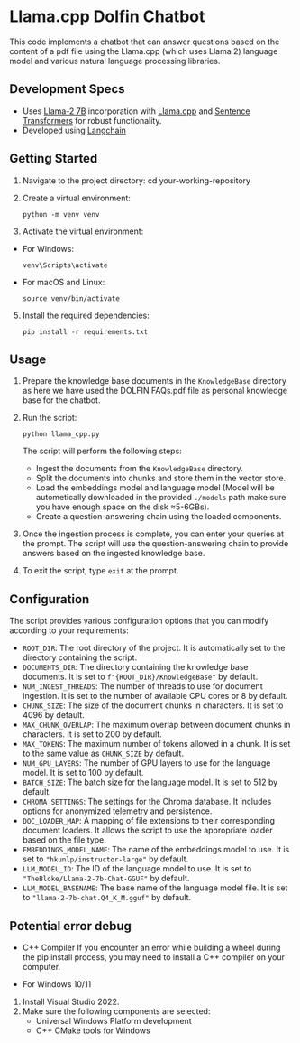 # Llama.cpp Dolfin Chatbot

This code implements a chatbot that can answer questions based on the content of a pdf file using the Llama.cpp (which uses Llama 2) language model and various natural language processing libraries.


## Development Specs
- Uses [Llama-2 7B](https://huggingface.co/TheBloke/Llama-2-7B-Chat-GGUF/tree/main) incorporation with [Llama.cpp](https://github.com/ggerganov/llama.cpp) and [Sentence Transformers](https://huggingface.co/hkunlp/instructor-large/tree/main) for robust functionality.
- Developed using [Langchain](https://github.com/langchain-ai/langchain) 


## Getting Started
1. Navigate to the project directory:
   cd your-working-repository

2. Create a virtual environment:
   ```
   python -m venv venv
   ```

3. Activate the virtual environment:

- For Windows:
  ```
  venv\Scripts\activate
  ```

- For macOS and Linux:
  ```
  source venv/bin/activate
  ```

5. Install the required dependencies:
   ```
   pip install -r requirements.txt
   ```

## Usage

1. Prepare the knowledge base documents in the `KnowledgeBase` directory as here we have used the DOLFIN FAQs.pdf file as personal knowledge base for the chatbot.

2. Run the script:

   ```
   python llama_cpp.py
   ```

   The script will perform the following steps:
   - Ingest the documents from the `KnowledgeBase` directory.
   - Split the documents into chunks and store them in the vector store.
   - Load the embeddings model and language model (Model will be autometically downloaded in the provided `./models` path make sure you have enough space on the disk ≈5-6GBs).
   - Create a question-answering chain using the loaded components.

3. Once the ingestion process is complete, you can enter your queries at the prompt. The script will use the question-answering chain to provide answers based on the ingested knowledge base.

4. To exit the script, type `exit` at the prompt.

## Configuration

The script provides various configuration options that you can modify according to your requirements:

- `ROOT_DIR`: The root directory of the project. It is automatically set to the directory containing the script.
- `DOCUMENTS_DIR`: The directory containing the knowledge base documents. It is set to `f"{ROOT_DIR}/KnowledgeBase"` by default.
- `NUM_INGEST_THREADS`: The number of threads to use for document ingestion. It is set to the number of available CPU cores or 8 by default.
- `CHUNK_SIZE`: The size of the document chunks in characters. It is set to 4096 by default.
- `MAX_CHUNK_OVERLAP`: The maximum overlap between document chunks in characters. It is set to 200 by default.
- `MAX_TOKENS`: The maximum number of tokens allowed in a chunk. It is set to the same value as `CHUNK_SIZE` by default.
- `NUM_GPU_LAYERS`: The number of GPU layers to use for the language model. It is set to 100 by default.
- `BATCH_SIZE`: The batch size for the language model. It is set to 512 by default.
- `CHROMA_SETTINGS`: The settings for the Chroma database. It includes options for anonymized telemetry and persistence.
- `DOC_LOADER_MAP`: A mapping of file extensions to their corresponding document loaders. It allows the script to use the appropriate loader based on the file type.
- `EMBEDDINGS_MODEL_NAME`: The name of the embeddings model to use. It is set to `"hkunlp/instructor-large"` by default.
- `LLM_MODEL_ID`: The ID of the language model to use. It is set to `"TheBloke/Llama-2-7b-Chat-GGUF"` by default.
- `LLM_MODEL_BASENAME`: The base name of the language model file. It is set to `"llama-2-7b-chat.Q4_K_M.gguf"` by default.


## Potential error debug
- C++ Compiler
If you encounter an error while building a wheel during the pip install process, you may need to install a C++ compiler on your computer.

- For Windows 10/11

1. Install Visual Studio 2022.
2. Make sure the following components are selected:
   * Universal Windows Platform development
   * C++ CMake tools for Windows